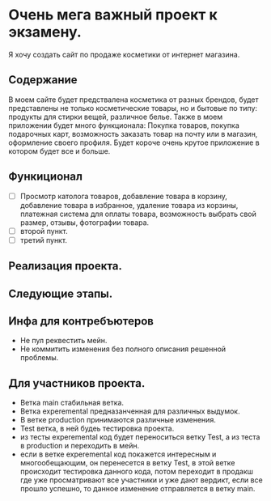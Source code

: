 # Очень мега важный проект к экзамену.

Я хочу создать сайт по продаже косметики от интернет магазина.

## Содержание 

В моем сайте будет предствалена косметика от разных брендов, будет представлены не только косметические товары, но и бытовые по типу: продукты для стирки вещей, различное белье.
Также в моем приложении будет много функционала: Покупка товаров, покупка подарочных карт, возможность заказать товар на почту или в магазин, оформление своего профиля.
Будет короче очень крутое приложение в котором будет все и больше.

## Функиционал 

- [ ] Просмотр католога товаров, добавление товара в корзину, добавление товара в избранное, удаление товара из корзины, платежная система для оплаты товара, возможность выбрать свой размер, отзывы, фотографии товара.
- [ ] второй пункт.
- [ ] третий пункт.

## Реализация проекта.



## Следующие этапы.

## Инфа для контребъютеров 
- Не пул реквестить мейн.
- Не коммитить изменения без полного описания решенной проблемы.


## Для участников проекта.
- Ветка main стабильная ветка.
- Ветка experemental предназанченная для различных выдумок.
- В ветке production принимаются различные изменения.
- Test ветка, в ней будеь тестировка проекта.
- из тесты experemental код будет переноситься ветку Test, а из теста в production и переходить в мейн.
- если в ветке experemental код покажется интересным и многообещающим, он перенесется в ветку Test, в этой ветке происходит тестировка данного кода, потом переходит в продакш где уже просматривают все участники и уже дают вердикт, если все прошло успешно, то данное изменение отправляется в ветку main.
